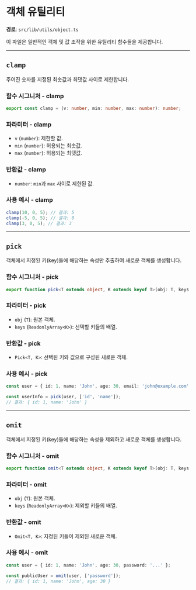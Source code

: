 # 객체 유틸리티

**경로**: `src/lib/utils/object.ts`

이 파일은 일반적인 객체 및 값 조작을 위한 유틸리티 함수들을 제공합니다.

---

## `clamp`

주어진 숫자를 지정된 최솟값과 최댓값 사이로 제한합니다.

### 함수 시그니처 - clamp

```typescript
export const clamp = (v: number, min: number, max: number): number;
```

### 파라미터 - clamp

- `v` (`number`): 제한할 값.
- `min` (`number`): 허용되는 최솟값.
- `max` (`number`): 허용되는 최댓값.

### 반환값 - clamp

- `number`: `min`과 `max` 사이로 제한된 값.

### 사용 예시 - clamp

```typescript
clamp(10, 0, 5); // 결과: 5
clamp(-5, 0, 5); // 결과: 0
clamp(3, 0, 5); // 결과: 3
```

---

## `pick`

객체에서 지정된 키(key)들에 해당하는 속성만 추출하여 새로운 객체를 생성합니다.

### 함수 시그니처 - pick

```typescript
export function pick<T extends object, K extends keyof T>(obj: T, keys: ReadonlyArray<K>): Pick<T, K>;
```

### 파라미터 - pick

- `obj` (`T`): 원본 객체.
- `keys` (`ReadonlyArray<K>`): 선택할 키들의 배열.

### 반환값 - pick

- `Pick<T, K>`: 선택된 키와 값으로 구성된 새로운 객체.

### 사용 예시 - pick

```typescript
const user = { id: 1, name: 'John', age: 30, email: 'john@example.com' };

const userInfo = pick(user, ['id', 'name']);
// 결과: { id: 1, name: 'John' }
```

---

## `omit`

객체에서 지정된 키(key)들에 해당하는 속성을 제외하고 새로운 객체를 생성합니다.

### 함수 시그니처 - omit

```typescript
export function omit<T extends object, K extends keyof T>(obj: T, keys: ReadonlyArray<K>): Omit<T, K>;
```

### 파라미터 - omit

- `obj` (`T`): 원본 객체.
- `keys` (`ReadonlyArray<K>`): 제외할 키들의 배열.

### 반환값 - omit

- `Omit<T, K>`: 지정된 키들이 제외된 새로운 객체.

### 사용 예시 - omit

```typescript
const user = { id: 1, name: 'John', age: 30, password: '...' };

const publicUser = omit(user, ['password']);
// 결과: { id: 1, name: 'John', age: 30 }
```
